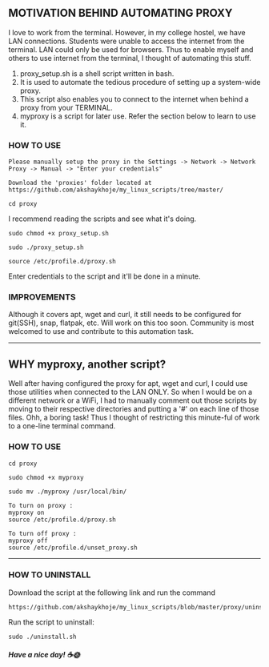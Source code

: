 ## MOTIVATION BEHIND AUTOMATING PROXY 

I love to work from the terminal. However, in my college hostel, we have LAN connections. Students were unable to access the internet from the terminal. LAN could only be used for browsers. 
Thus to enable myself and others to use internet from the terminal, I thought of automating this stuff.


1. proxy_setup.sh is a shell script written in bash.
2. It is used to automate the tedious procedure of setting up a system-wide proxy.
3. This script also enables you to connect to the internet when behind a proxy from your TERMINAL. 
4. myproxy is a script for later use. Refer the section below to learn to use it. 

### HOW TO USE
```
Please manually setup the proxy in the Settings -> Network -> Network Proxy -> Manual -> "Enter your credentials"
```
```
Download the 'proxies' folder located at https://github.com/akshaykhoje/my_linux_scripts/tree/master/
```
```
cd proxy
```
I recommend reading the scripts and see what it's doing.
```
sudo chmod +x proxy_setup.sh
```
```
sudo ./proxy_setup.sh
```
```
source /etc/profile.d/proxy.sh
```
Enter credentials to the script and it'll be done in a minute.

### IMPROVEMENTS
Although it covers apt, wget and curl, it still needs to be configured for git(SSH), snap, flatpak, etc. 
Will work on this too soon. Community is most welcomed to use and contribute to this automation task.



<hr />

## WHY myproxy, another script?

Well after having configured the proxy for apt, wget and curl, I could use those utilities when connected to the LAN ONLY. 
So when I would be on a different network or a WiFi, I had to manually comment out those scripts by moving to their respective directories and putting a '#' on each line of those files. 
Ohh, a boring task!
Thus I thought of restricting this minute-ful of work to a one-line terminal command.


### HOW TO USE
```
cd proxy
```
```
sudo chmod +x myproxy
```
```
sudo mv ./myproxy /usr/local/bin/
```
```
To turn on proxy : 
myproxy on
source /etc/profile.d/proxy.sh
```
```
To turn off proxy :
myproxy off
source /etc/profile.d/unset_proxy.sh
```
<hr />

### HOW TO UNINSTALL
Download the script at the following link and run the command
```
https://github.com/akshaykhoje/my_linux_scripts/blob/master/proxy/uninstall.sh
```
Run the script to uninstall:
```
sudo ./uninstall.sh
```
##### Have a nice day! ☕🌞

